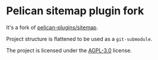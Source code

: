 # Pelican sitemap plugin fork

It's a fork of [pelican-plugins/sitemap](https://github.com/pelican-plugins/sitemap).

Project structure is flattened to be used as a `git-submodule`.

The project is licensed under the [AGPL-3.0](http://www.gnu.org/licenses/agpl-3.0-standalone.html) license.
